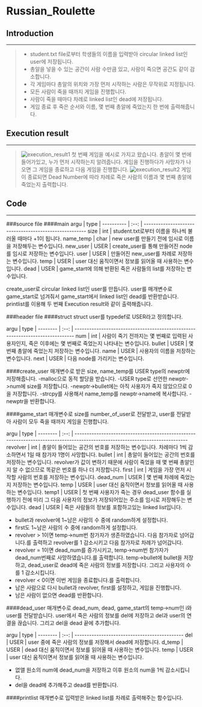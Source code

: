# Russian_Roulette

## Introduction
---------------
>- student.txt file로부터 학생들의 이름을 입력받아 circular linked list인 user에 저장됩니다.
>- 총알을 넣을 수 있는 공간이 사람 수만큼 있고, 사람이 죽으면 공간도 같이 감소합니다.
>- 각 게임마다 총알의 위치와 가장 먼저 시작하는 사람은 무작위로 지정됩니다.
>- 모든 사람이 죽을 때까지 게임을 진행합니다.
>- 사람이 죽을 때마다 차례로 linked list인 dead에 저장됩니다.
>- 게임 종료 후 죽은 순서와 이름, 몇 번째 총알에 죽었는지 한 번에 출력해줍니다.

## Execution result
-------------------
>![execution_result1](https://user-images.githubusercontent.com/44752186/48939284-0fbc6c00-ef57-11e8-9c50-bca1fbab5c75.jpg)
>첫 번째 게임을 예시로 가지고 왔습니다.
>총알이 몇 번에 들어가있고, 누가 먼저 시작하는지 알려줍니다.
>게임을 진행하다가 사망자가 나오면 그 게임을 종료하고 다음 게임을 진행합니다.
>![execution_result2](https://user-images.githubusercontent.com/44752186/48939294-1d71f180-ef57-11e8-9e46-a68abf1353c6.jpg)
>게임이 종료되면 Dead Number에 따라 차례로 죽은 사람의 이름과 몇 번째 총알에 죽었는지 출력합니다.

## Code
-------
###source file
####main
argu       | type | 
---------- | :--: | ------------------------------------------------------
size	   | int  | student.txt로부터 이름을 하나씩 불러올 때마다 +1이 됩니다.
name_temp  | char | new user를 만들기 전에 임시로 이름을 저장해두는 변수입니다.
new_user   | USER | create_user를 통해 만들어진 node를 임시로 저장하는 변수입니다.
user       | USER | 만들어진 new_user를 차례로 저장하는 변수입니다.
temp	   | USER | user 대신 움직이면서 정보를 읽어올 때 사용하는 변수입니다.
dead       | USER | game_start에 의해 반환된 죽은 사람들의 list를 저장하는 변수입니다.

create_user로 circular linked list인 user를 만듭니다.
user를 매개변수로 game_start로 넘겨줘서 game_start에서 linked list인 dead를 반환받습니다.
printlist를 이용해 두 번째 Execution result와 같이 출력해줍니다.

###header file
####struct
struct user를 typedef로 USER라고 정의합니다.

argu	 | type |
-------- | :--: | ------------------------------------------------------------------------------
num		 | int  | 사람이 죽기 전까지는 몇 번째로 입력된 사용자인지, 죽은 이후에는 몇 번째로 죽었는지 나타내는 변수입니다.
bullet	 | USER | 몇 번째 총알에 죽었는지 저장하는 변수입니다.
name	 | USER | 사용자의 이름을 저장하는 변수입니다.
next	 | USER | 다음 node를 가리키는 변수입니다.

####create_user
매개변수로 받은 size, name_temp를 USER type의 newptr에 저장해줍니다.
-malloc으로 동적 할당을 받습니다.
-USER type로 선언한 newptr->num에 size를 저장합니다.
-newptr->bullet에는 아직 사용자가 죽지 않았으므로 0을 저장합니다.
-strcpy를 사용해서 name_temp를 newptr->name에 복사합니다.
-newptr을 반환합니다.

####game_start
매개변수로 size를 number_of_user로 전달받고, user를 전달받아 사람이 모두 죽을 때까지 게임을 진행합니다.

argu	 | type |
-------- | :--: | -----------------------------------------------------------------------------------------------------------------------------
revolver | int  | 총알이 들어있는 공간의 번호를 저장하는 변수입니다. 차례마다 1씩 감소하면서 1일 때 참가자 1명이 사망합니다.
bullet	 | int  | 총알이 들어있는 공간의 번호를 저장하는 변수입니다. revolver가 값이 변하기 때문에 사람이 죽었을 때 몇 번째 총알인지 알 수 없으므로 똑같은 번호를 하나 더 저장합니다.
first	 | int  | 게임을 가장 먼저 시작할 사람의 번호를 저장하는 변수입니다.
dead_num | USER | 몇 번째 차례에 죽었는지 저장하는 변수입니다.
temp	 | USER | user 대신 움직이면서 정보를 읽어올 때 사용하는 변수입니다.
temp1	 | USER | 첫 번째 사용자가 죽는 경우 dead_user 함수를 실행하기 전에 미리 그 다음 사용자의 정보가 저장되어있는 주소를 임시로 저장해두는 변수입니다.
dead	 | USER | 죽은 사람들의 정보를 포함하고있는 linked list입니다.

- bullet과 revolver에 1~남은 사람의 수 중에 random하게 설정합니다.
- first도 1~남은 사람의 수 중에 random하게 설정합니다.
- revolver > 1이면 temp->num번 참가자가 생존하였습니다. 다음 참가자로 넘어갑니다.를 출력하고 revolver를 1 감소시키고 다음 참가자로 차례가 넘어갑니다.
- revolver = 1이면 dead_num를 증가시키고, temp->num번 참가자가 dead_num번째로 사망하였습니다.를 출력합니다. temp->bullet에 bullet을 저장하고, dead_user로 dead에 죽은 사람의 정보를 저장합니다. 그리고 사용자의 수를 1 감소시킵니다.
- revolver < 0이면 이번 게임을 종료합니다.를 출력합니다.
- 남은 사람으로 다시 bullet과 revolver, first를 설정하고, 게임을 진행합니다.
- 남은 사람이 없으면 dead를 반환합니다.

####dead_user
매개변수로 dead_num, dead, game_start의 temp->num인 i와 user를 전달받습니다.
user에서 죽은 사람의 정보를 del에 저장하고 del과 user의 연결을 끊습니다.
그리고 del을 dead 끝에 추가합니다.

argu	 | type |
-------- | :--: | ---------------------------------------------
del		 | USER | user 중에 죽은 사람의 정보를 저장해서 dead에 저장합니다.
d_temp	 | USER | dead 대신 움직이면서 정보를 읽어올 때 사용하는 변수입니다.
temp	 | USER | user 대신 움직이면서 정보를 읽어올 때 사용하는 변수입니다.

- 없앨 원소의 num에 dead_num을 저장하고 이후 원소의 num을 1씩 감소시킵니다.
- del을 dead에 추가해주고 dead를 반환합니다.

####printlist
매개변수로 입력받은 linked list를 차례로 출력해주는 함수입니다.

